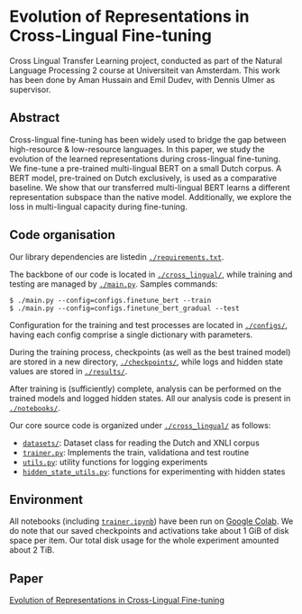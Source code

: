 # Evolution of Representations in Cross-Lingual Fine-tuning
Cross Lingual Transfer Learning project, conducted as part of the Natural Language Processing 2 course at Universiteit van Amsterdam.
This work has been done by Aman Hussain and Emil Dudev, with Dennis Ulmer as supervisor.

## Abstract

Cross-lingual fine-tuning has been widely used to bridge the gap between high-resource \& low-resource languages. In this paper, we study the evolution of the learned representations during cross-lingual fine-tuning. We fine-tune a pre-trained multi-lingual BERT on a small Dutch corpus. A BERT model, pre-trained on Dutch exclusively, is used as a comparative baseline. We show that our transferred multi-lingual BERT learns a different representation subspace than the native model. Additionally, we explore the loss in multi-lingual capacity during fine-tuning.

## Code organisation

Our library dependencies are listedin [`./requirements.txt`](./requirements.txt).

The backbone of our code is located in [`./cross_lingual/`](./cross_lingual/), while training and testing are managed by [`./main.py`](./main.py).
Samples commands:
```
$ ./main.py --config=configs.finetune_bert --train
$ ./main.py --config=configs.finetune_bert_gradual --test
```
Configuration for the training and test processes are located in [`./configs/`](./configs/), having each config comprise a single dictionary with parameters.

During the training process, checkpoints (as well as the best trained model) are stored in a new directory, [`./checkpoints/`](./checkpoints/), while logs and hidden state values are stored in [`./results/`](./results/).

After training is (sufficiently) complete, analysis can be performed on the trained models and logged hidden states.
All our analysis code is present in [`./notebooks/`](./notebooks/).

Our core source code is organized under [`./cross_lingual/`](./cross_lingual/) as follows:
* [`datasets/`](./cross_lingual/datasets/): Dataset class for reading the Dutch and XNLI corpus
* [`trainer.py`](./cross_lingual/trainer.py): Implements the train, validationa and test routine
* [`utils.py`](./cross_lingual/utils.py): utility functions for logging experiments
* [`hidden_state_utils.py`](./cross_lingual/hidden_state_utils.py): functions for experimenting with hidden states

## Environment

All notebooks (including [`trainer.ipynb`](./notebooks/trainer.ipynb)) have been run on [Google Colab](https://colab.research.google.com/).
We do note that our saved checkpoints and activations take about 1 GiB of disk space per item. Our total disk usage for the whole experiment amounted about 2 TiB.


## Paper

[Evolution of Representations in Cross-Lingual Fine-tuning][Hussain_Dudev_xlingual]


[Hussain_Dudev_xlingual]: ./report/Evolution_of_Representations_in_Cross-Lingual_Fine-tuning.pdf
